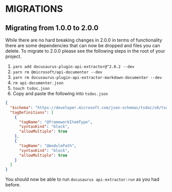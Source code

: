 # MIGRATIONS

## Migrating from 1.0.0 to 2.0.0

While there are no hard breaking changes in 2.0.0 in terms of functionality there are some dependencies that can now be dropped and files you can delete. To migrate to 2.0.0 please see the following steps in the root of your project.

1. `yarn add docusaurus-plugin-api-extractor@^2.0.2 --dev`
2. `yarn rm @microsoft/api-documenter --dev`
3. `yarn rm docusaurus-plugin-api-extractor-markdown-documenter --dev`
4. `rm api-documenter.json`
5. `touch tsdoc.json`
6. Copy and paste the following into `tsdoc.json`

```json
{
  "$schema": "https://developer.microsoft.com/json-schemas/tsdoc/v0/tsdoc.schema.json",
  "tagDefinitions": [
    {
      "tagName": "@frameworkItemType",
      "syntaxKind": "block",
      "allowMultiple": true
    },
    {
      "tagName": "@modulePath",
      "syntaxKind": "block",
      "allowMultiple": true
    }
  ]
}
```

You should now be able to run `docusaurus api-extractor:run` as you had before.